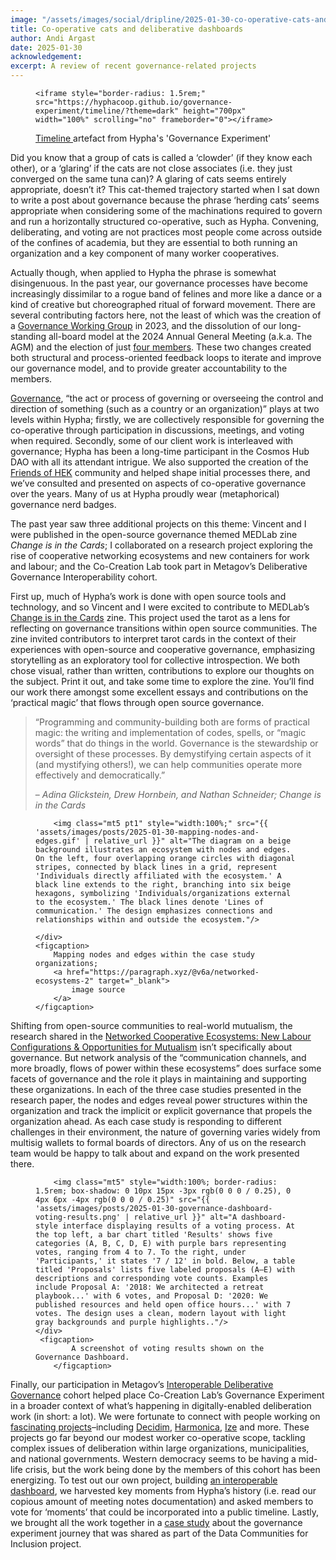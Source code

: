 ```yaml
---
image: "/assets/images/social/dripline/2025-01-30-co-operative-cats-and-deliberative-dashboards.webp"
title: Co-operative cats and deliberative dashboards 
author: Andi Argast
date: 2025-01-30
acknowledgement: 
excerpt: A review of recent governance-related projects
---
```


<figure class="pb4">
    <div class='flex flex-column items-center justify-center' style="width: 100%;">

    <iframe style="border-radius: 1.5rem;" src="https://hyphacoop.github.io/governance-experiment/timeline/?theme=dark" height="700px" width="100%" scrolling="no" frameborder="0"></iframe>

 <figcaption>
            <a href="https://hyphacoop.github.io/governance-experiment/timeline" target="_blank">
                Timeline
            </a> artefact from Hypha's 'Governance Experiment'
        </figcaption>
    </div>
</figure>

Did you know that a group of cats is called a ‘clowder’ (if they know each other), or a ‘glaring’ if the cats are not close associates (i.e. they just converged on the same tuna can)? A glaring of cats seems entirely appropriate, doesn’t it? This cat-themed trajectory started when I sat down to write a post about governance because the phrase ‘herding cats’ seems appropriate when considering some of the machinations required to govern and run a horizontally structured co-operative, such as Hypha. Convening, deliberating, and voting are not practices most people come across outside of the confines of academia, but they are essential to both running an organization and a key component of many worker cooperatives.

Actually though, when applied to Hypha the phrase is somewhat disingenuous. In the past year, our governance processes have become increasingly dissimilar to a rogue band of felines and more like a dance or a kind of creative but choreographed ritual of forward movement. There are several contributing factors here, not the least of which was the creation of a [Governance Working Group](https://handbook.hypha.coop/How-we-work/initiatives.html#governance) in 2023, and the dissolution of our long-standing all-board model at the 2024 Annual General Meeting (a.k.a. The AGM) and the election of just [four members](https://handbook.hypha.coop/Hypha-Worker-Co-operative/board-of-directors.html). These two changes created both structural and process-oriented feedback loops to iterate and improve our governance model, and to provide greater accountability to the members. 

[Governance](https://www.merriam-webster.com/dictionary/governance), “the act or process of governing or overseeing the control and direction of something (such as a country or an organization)” plays at two levels within Hypha; firstly, we are collectively responsible for governing the co-operative through participation in discussions, meetings, and voting when required. Secondly, some of our client work is interleaved with governance; Hypha has been a long-time participant in the Cosmos Hub DAO with all its attendant intrigue. We also supported the creation of the [Friends of HEK](https://hypha.coop/dripline/museum-membership-futures/) community and helped shape initial processes there, and we’ve consulted and presented on aspects of co-operative governance over the years. Many of us at Hypha proudly wear (metaphorical) governance nerd badges.

The past year saw three additional projects on this theme: Vincent and I were published in the open-source governance themed MEDLab zine *Change is in the Cards*; I collaborated on a research project exploring the rise of cooperative networking ecosystems and new containers for work and labour; and the Co-Creation Lab took part in Metagov’s Deliberative Governance Interoperability cohort. 

First up, much of Hypha’s work is done with open source tools and technology, and so Vincent and I were excited to contribute to MEDLab’s [Change is in the Cards](https://www.colorado.edu/lab/medlab/2024/11/08/change-cards-governance-transitions-open-source-communities) zine. This project used the tarot as a lens for reflecting on governance transitions within open source communities. The zine invited contributors to interpret tarot cards in the context of their experiences with open-source and cooperative governance, emphasizing storytelling as an exploratory tool for collective introspection. We both chose visual, rather than written, contributions to explore our thoughts on the subject. Print it out, and take some time to explore the zine. You’ll find our work there amongst some excellent essays and contributions on the ‘practical magic’ that flows through open source governance.


> “Programming and community-building both are forms of practical magic: the writing and implementation of codes, spells, or “magic words” that do things in the world. Governance is the stewardship or oversight of these processes. By demystifying certain aspects of it (and mystifying others!), we can help communities operate more effectively and democratically.” 
>
> <p class="tr"> – <i>Adina Glickstein, Drew Hornbein, and Nathan Schneider; Change is in the Cards</i></p>  


<figure class="pb4">
    <div class='flex items-center justify-center' style="width: 100%;">

        <img class="mt5 pt1" style="width:100%;" src="{{ 'assets/images/posts/2025-01-30-mapping-nodes-and-edges.gif' | relative_url }}" alt="The diagram on a beige background illustrates an ecosystem with nodes and edges. On the left, four overlapping orange circles with diagonal stripes, connected by black lines in a grid, represent 'Individuals directly affiliated with the ecosystem.' A black line extends to the right, branching into six beige hexagons, symbolizing 'Individuals/organizations external to the ecosystem.' The black lines denote 'Lines of communication.' The design emphasizes connections and relationships within and outside the ecosystem."/>

    </div>
    <figcaption>
        Mapping nodes and edges within the case study organizations; 
        <a href="https://paragraph.xyz/@v6a/networked-ecosystems-2" target="_blank">
            image source
        </a>
    </figcaption>
</figure>

Shifting from open-source communities to real-world mutualism, the research shared in the [Networked Cooperative Ecosystems: New Labour Configurations & Opportunities for Mutualism](https://paragraph.xyz/@v6a/networked-ecosystems-2) isn’t specifically about governance. But network analysis of the “communication channels, and more broadly, flows of power within these ecosystems” does surface some facets of governance and the role it plays in maintaining and supporting these organizations. In each of the three case studies presented in the research paper, the nodes and edges reveal power structures within the organization and track the implicit or explicit governance that propels the organization ahead. As each case study is responding to different challenges in their environment, the nature of governing varies widely from multisig wallets to formal boards of directors. Any of us on the research team would be happy to talk about and expand on the work presented there.



<figure class="pb4">
    <div class='flex items-center justify-center' style="width: 100%;">

        <img class="mt5" style="width:100%; border-radius: 1.5rem; box-shadow: 0 10px 15px -3px rgb(0 0 0 / 0.25), 0 4px 6px -4px rgb(0 0 0 / 0.25)" src="{{ 'assets/images/posts/2025-01-30-governance-dashboard-voting-results.png' | relative_url }}" alt="A dashboard-style interface displaying results of a voting process. At the top left, a bar chart titled 'Results' shows five categories (A, B, C, D, E) with purple bars representing votes, ranging from 4 to 7. To the right, under 'Participants,' it states '7 / 12' in bold. Below, a table titled 'Proposals' lists five labeled proposals (A–E) with descriptions and corresponding vote counts. Examples include Proposal A: '2018: We architected a retreat playbook...' with 6 votes, and Proposal D: '2020: We published resources and held open office hours...' with 7 votes. The design uses a clean, modern layout with light gray backgrounds and purple highlights.."/>
    </div>
     <figcaption>
            A screenshot of voting results shown on the Governance Dashboard.
        </figcaption>
</figure>

Finally, our participation in Metagov’s [Interoperable Deliberative Governance](https://metagov.org/projects/interop) cohort helped place Co-Creation Lab’s Governance Experiment in a broader context of what’s happening in digitally-enabled deliberation work (in short: a lot). We were fortunate to connect with people working on [fascinating projects](https://github.com/metagov/interop)–including [Decidim](https://decidim.org/), [Harmonica](https://www.harmonica.chat/), [Ize](https://ize.space/) and more. These projects go far beyond our modest worker co-operative scope, tackling complex issues of deliberation within large organizations, municipalities, and national governments. Western democracy seems to be having a mid-life crisis, but the work being done by the members of this cohort has been energizing. To test out our own project, building [an interoperable dashboard](https://github.com/hyphacoop/governance-experiment/blob/main/dashboard/README.md), we harvested key moments from Hypha’s history (i.e. read our copious amount of meeting notes documentation) and asked members to vote for ‘moments’ that could be incorporated into a public timeline. Lastly, we brought all the work together in a [case study](https://datacommunities.ca/toolkit/hypha-worker-cooperative-governance-experiments/) about the governance experiment journey that was shared as part of the Data Communities for Inclusion project.  

  

